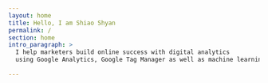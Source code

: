 ```yaml
---
layout: home
title: Hello, I am Shiao Shyan
permalink: /
section: home
intro_paragraph: >
  I help marketers build online success with digital analytics
  using Google Analytics, Google Tag Manager as well as machine learning.
  
---
```

